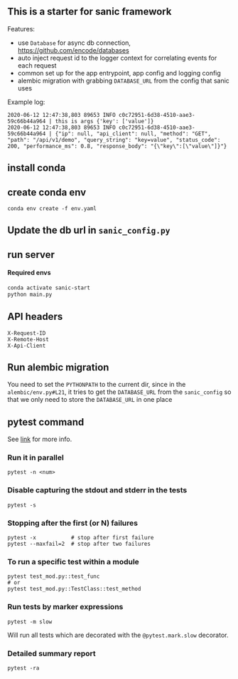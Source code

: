 ## This is a starter for sanic framework

Features:

- use `Database` for async db connection, https://github.com/encode/databases
- auto inject request id to the logger context for correlating events for each request
- common set up for the app entrypoint, app config and logging config
- alembic migration with grabbing `DATABASE_URL` from the config that sanic uses

Example log:
```
2020-06-12 12:47:38,803 89653 INFO c0c72951-6d38-4510-aae3-59c66b44a964 | this is args {'key': ['value']}
2020-06-12 12:47:38,803 89653 INFO c0c72951-6d38-4510-aae3-59c66b44a964 | {"ip": null, "api_client": null, "method": "GET", "path": "/api/v1/demo", "query_string": "key=value", "status_code": 200, "performance_ms": 0.8, "response_body": "{\"key\":[\"value\"]}"}
```


## install conda

## create conda env

```buildoutcfg
conda env create -f env.yaml
```

## Update the db url in `sanic_config.py`

## run server

#### Required envs

```bash
conda activate sanic-start
python main.py
```


## API headers

```buildoutcfg
X-Request-ID
X-Remote-Host
X-Api-Client
```


## Run alembic migration

You need to set the `PYTHONPATH` to the current dir, since in the
`alembic/env.py#L21`, it tries to get the `DATABASE_URL` from the
`sanic_config` so that we only need to store the `DATABASE_URL` in one place


 ## pytest command

See [link](https://docs.pytest.org/en/latest/usage.html#cmdline) for more info.

### Run it in parallel

```
pytest -n <num>
```

### Disable capturing the stdout and stderr in the tests

`pytest -s`

### Stopping after the first (or N) failures

```
pytest -x           # stop after first failure
pytest --maxfail=2  # stop after two failures
```

### To run a specific test within a module

```
pytest test_mod.py::test_func
# or
pytest test_mod.py::TestClass::test_method
```

### Run tests by marker expressions
```
pytest -m slow
```
Will run all tests which are decorated with the `@pytest.mark.slow` decorator.

### Detailed summary report

```
pytest -ra
```

